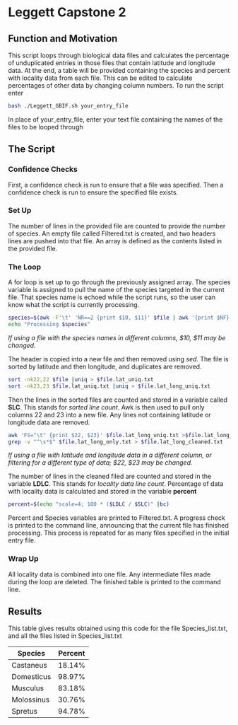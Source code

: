 # Leggett Capstone 2
## Function and Motivation
This script loops through biological data files and calculates the percentage of unduplicated entries in those files that contain latitude and longitude data. At the end, a table will be provided containing the species and percent with locality data from each file. This can be edited to calculate percentages of other data by changing column numbers. 
To run the script enter
``` bash
bash ./Leggett_GBIF.sh your_entry_file
``` 
In place of your_entry_file, enter your text file containing the names of the files to be looped through
## The Script
### Confidence Checks
First, a confidence check is run to ensure that a file was specified.
Then a confidence check is run to ensure the specified file exists. 
### Set Up
The number of lines in the provided file are counted to provide the number of species. 
An empty file called Filtered.txt is created, and two headers lines are pushed into that file. 
An array is defined as the contents listed in the provided file.
### The Loop
A for loop is set up to go through the previously assigned array. 
The species variable is assigned to pull the name of the species targeted in the current file. That species name is echoed while the script runs, so the user can know what the script is currently processing.
``` bash 
species=$(awk -F'\t' 'NR==2 {print $10, $11}' $file | awk '{print $NF}')
echo "Processing $species"
```
*If using a file with the species names in different columns, $10, $11 may be changed.*

The header is copied into a new file and then removed using *sed*. 
The file is sorted by latitude and then longitude, and duplicates are removed.
``` bash
sort -nk22,22 $file |uniq > $file.lat_uniq.txt
sort -nk23,23 $file.lat_uniq.txt |uniq > $file.lat_long_uniq.txt
```
Then the lines in the sorted files are counted and stored in a variable called **SLC**. This stands for *sorted line count*.
Awk is then used to pull only columns 22 and 23 into a new file. 
Any lines not containing latitude or longitude data are removed.
``` bash
awk 'FS="\t" {print $22, $23}' $file.lat_long_uniq.txt >$file.lat_long_only.txt
grep -v "^\s*$" $file.lat_long_only.txt > $file.lat_long_cleaned.txt
```
*If using a file with latitude and longitude data in a different column, or filtering for a different type of data; $22, $23 may be changed.*

The number of lines in the cleaned filed are counted and stored in the variable **LDLC**. This stands for *locality data line count*.
Percentage of data with locality data is calculated and stored in the variable **percent**
``` bash
percent=$(echo "scale=4; 100 * ($LDLC / $SLC)" |bc)
```
Percent and Species variables are printed to Filtered.txt. A progress check is printed to the command line, announcing that the current file has finished processing.
This process is repeated for as many files specified in the initial entry file.
### Wrap Up
All locality data is combined into one file. 
Any intermediate files made during the loop are deleted. 
The finished table is printed to the command line.

## Results
This table gives results obtained using this code for the file Species_list.txt, and all the files listed in Species_list.txt

| Species | Percent |
|---------|---------|
| Castaneus | 18.14% |
| Domesticus | 98.97% |
| Musculus | 83.18% |
| Molossinus | 30.76% |
| Spretus | 94.78% |




